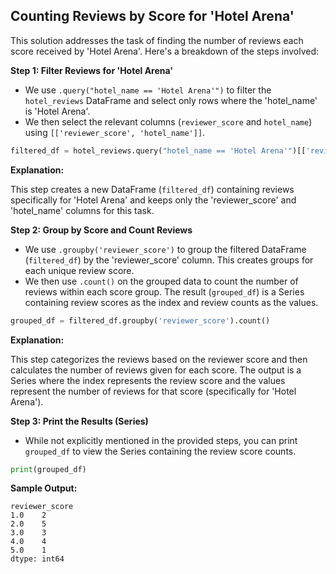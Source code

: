 ## Counting Reviews by Score for 'Hotel Arena'

This solution addresses the task of finding the number of reviews each score received by 'Hotel Arena'. Here's a breakdown of the steps involved:

**Step 1: Filter Reviews for 'Hotel Arena'**

* We use `.query("hotel_name == 'Hotel Arena'")` to filter the `hotel_reviews` DataFrame and select only rows where the 'hotel_name' is 'Hotel Arena'.
* We then select the relevant columns (`reviewer_score` and `hotel_name`) using `[['reviewer_score', 'hotel_name']]`.



```python
filtered_df = hotel_reviews.query("hotel_name == 'Hotel Arena'")[['reviewer_score', 'hotel_name']]
```

**Explanation:**

This step creates a new DataFrame (`filtered_df`) containing reviews specifically for 'Hotel Arena' and keeps only the 'reviewer_score' and 'hotel_name' columns for this task.

**Step 2: Group by Score and Count Reviews**

* We use `.groupby('reviewer_score')` to group the filtered DataFrame (`filtered_df`) by the 'reviewer_score' column. This creates groups for each unique review score.
* We then use `.count()` on the grouped data to count the number of reviews within each score group. The result (`grouped_df`) is a Series containing review scores as the index and review counts as the values.


```python
grouped_df = filtered_df.groupby('reviewer_score').count()
```

**Explanation:**

This step categorizes the reviews based on the reviewer score and then calculates the number of reviews given for each score. The output is a Series where the index represents the review score and the values represent the number of reviews for that score (specifically for 'Hotel Arena').

**Step 3: Print the Results (Series)**

* While not explicitly mentioned in the provided steps, you can print `grouped_df` to view the Series containing the review score counts.


```python
print(grouped_df)
```

**Sample Output:**

```
reviewer_score
1.0    2
2.0    5
3.0    3
4.0    4
5.0    1
dtype: int64
```

